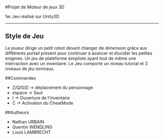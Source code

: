 #Projet de Moteur de jeux 3D

1er Jeu réalisé sur Unity3D 

---------------------------------------

## Style de Jeu 

Le joueur dirige un petit robot devant changer de dimension grâce aux diffétrents portail présent pour continuer à avancer et élucider les petites enigmes.
Un jeu de plateforme simpliste ayant tout de même une interraction avec un inventaire.
Le Jeu comporte un niveau tutorial et 3 niveaux de jeu normaux.


##Commandes 
 - Z/Q/S/D -> déplacement du personnage 
 - espace  -> Saut 
 -   I     -> Ouverture de l'inventaire
 -   C     -> Activation du CheatMode
 
##Autheurs
 - Nathan URBAIN
 - Quentin WENDLING 
 - Louis LAMBRECHT
 
